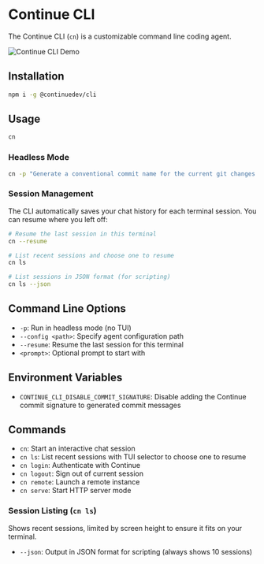 # Continue CLI

The Continue CLI (`cn`) is a customizable command line coding agent.

![Continue CLI Demo](./media/demo.gif)

## Installation

```bash
npm i -g @continuedev/cli
```

## Usage

```bash
cn
```

### Headless Mode

```bash
cn -p "Generate a conventional commit name for the current git changes."
```

### Session Management

The CLI automatically saves your chat history for each terminal session. You can resume where you left off:

```bash
# Resume the last session in this terminal
cn --resume

# List recent sessions and choose one to resume
cn ls

# List sessions in JSON format (for scripting)
cn ls --json
```

## Command Line Options

- `-p`: Run in headless mode (no TUI)
- `--config <path>`: Specify agent configuration path
- `--resume`: Resume the last session for this terminal
- `<prompt>`: Optional prompt to start with

## Environment Variables

- `CONTINUE_CLI_DISABLE_COMMIT_SIGNATURE`: Disable adding the Continue commit signature to generated commit messages

## Commands

- `cn`: Start an interactive chat session
- `cn ls`: List recent sessions with TUI selector to choose one to resume
- `cn login`: Authenticate with Continue
- `cn logout`: Sign out of current session
- `cn remote`: Launch a remote instance
- `cn serve`: Start HTTP server mode

### Session Listing (`cn ls`)

Shows recent sessions, limited by screen height to ensure it fits on your terminal.

- `--json`: Output in JSON format for scripting (always shows 10 sessions)
